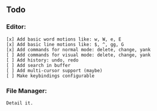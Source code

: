 ## Todo
### Editor:
    [x] Add basic word motions like: w, W, e, E
    [x] Add basic line motions like: $, ^, gg, G
    [x] Add commands for normal mode: delete, change, yank
    [ ] Add commands for visual mode: delete, change, yank
    [ ] Add history: undo, redo
    [ ] Add search in buffer
    [ ] Add multi-cursor support (maybe)
    [ ] Make keybindings configurable
### File Manager:
    Detail it.
